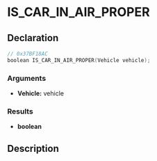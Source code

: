 # IS_CAR_IN_AIR_PROPER

## Declaration
```cpp
// 0x37BF18AC
boolean IS_CAR_IN_AIR_PROPER(Vehicle vehicle);
```

### Arguments
- **Vehicle:** vehicle

### Results
- **boolean**

## Description
